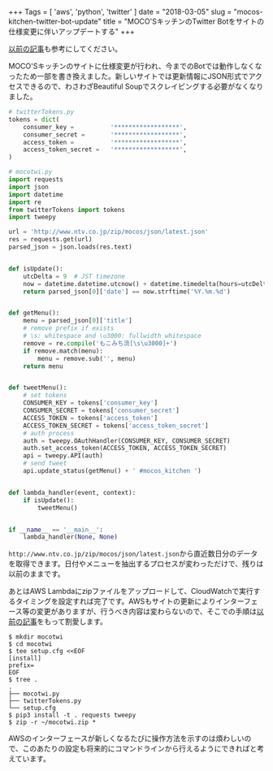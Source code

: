 +++
Tags = [ 'aws', 'python', 'twitter' ]
date = "2018-03-05"
slug = "mocos-kitchen-twitter-bot-update"
title = "MOCO'SキッチンのTwitter Botをサイトの仕様変更に伴いアップデートする"
+++

[以前の記事](https://blog.yujinakao.com/2016/02/17/mocos-kitchen-twitter-bot-on-aws-lambda/)も参考にしてください。

MOCO'Sキッチンのサイトに仕様変更が行われ、今までのBotでは動作しなくなったため一部を書き換えました。新しいサイトでは更新情報にJSON形式でアクセスできるので、わさわざBeautiful Soupでスクレイピングする必要がなくなりました。

<!--more-->

```python
# twitterTokens.py
tokens = dict(
    consumer_key =          '******************',
    consumer_secret =       '******************',
    access_token =          '******************',
    access_token_secret =   '******************',
)
```

```python
# mocotwi.py
import requests
import json
import datetime
import re
from twitterTokens import tokens
import tweepy

url = 'http://www.ntv.co.jp/zip/mocos/json/latest.json'
res = requests.get(url)
parsed_json = json.loads(res.text)


def isUpdate():
    utcDelta = 9  # JST timezone
    now = datetime.datetime.utcnow() + datetime.timedelta(hours=utcDelta)
    return parsed_json[0]['date'] == now.strftime('%Y.%m.%d')


def getMenu():
    menu = parsed_json[0]['title']
    # remove prefix if exists
    # \s: whitespace and \u3000: fullwidth whitespace
    remove = re.compile('もこみち流[\s\u3000]+')
    if remove.match(menu):
        menu = remove.sub('', menu)
    return menu


def tweetMenu():
    # set tokens
    CONSUMER_KEY = tokens['consumer_key']
    CONSUMER_SECRET = tokens['consumer_secret']
    ACCESS_TOKEN = tokens['access_token']
    ACCESS_TOKEN_SECRET = tokens['access_token_secret']
    # auth process
    auth = tweepy.OAuthHandler(CONSUMER_KEY, CONSUMER_SECRET)
    auth.set_access_token(ACCESS_TOKEN, ACCESS_TOKEN_SECRET)
    api = tweepy.API(auth)
    # send tweet
    api.update_status(getMenu() + ' #mocos_kitchen ')


def lambda_handler(event, context):
    if isUpdate():
        tweetMenu()


if __name__ == '__main__':
    lambda_handler(None, None)
```

`http://www.ntv.co.jp/zip/mocos/json/latest.json`から直近数日分のデータを取得できます。日付やメニューを抽出するプロセスが変わっただけで、残りは以前のままです。

あとはAWS Lambdaにzipファイルをアップロードして、CloudWatchで実行するタイミングを設定すれば完了です。AWSもサイトの更新によりインターフェース等の変更がありますが、行うべき内容は変わらないので、そこでの手順は[以前の記事](https://blog.yujinakao.com/2016/02/17/mocos-kitchen-twitter-bot-on-aws-lambda/)をもって割愛します。 
```nohighlight
$ mkdir mocotwi
$ cd mocotwi
$ tee setup.cfg <<EOF
[install]
prefix=
EOF
$ tree .
.
├── mocotwi.py
├── twitterTokens.py
└── setup.cfg
$ pip3 install -t . requests tweepy
$ zip -r ~/mocotwi.zip *
```

AWSのインターフェースが新しくなるたびに操作方法を示すのは煩わしいので、このあたりの設定も将来的にコマンドラインから行えるようにできればと考えています。
